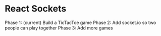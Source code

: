 # React Sockets

Phase 1: (current) Build a TicTacToe game
Phase 2: Add socket.io so two people can play together
Phase 3: Add more games
